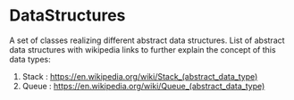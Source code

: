 # DataStructures
A set of classes realizing different abstract data structures.
List of abstract data structures with wikipedia links to further explain the concept of this data types:
1. Stack : https://en.wikipedia.org/wiki/Stack_(abstract_data_type)
2. Queue : https://en.wikipedia.org/wiki/Queue_(abstract_data_type)
